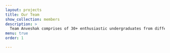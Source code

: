 ```yaml
---
layout: projects
title: Our Team
show_collection: members
description: >
  Team Anveshak comprises of 30+ enthusiastic undergraduates from different verticals of engineering working towards development of a semi-autonomous vehicle capable of extreme terrain traversal and scientific exploration.
menu: true
order: 1

---
```

